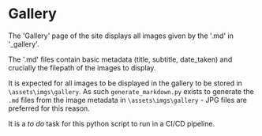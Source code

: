# Gallery

The 'Gallery' page of the site displays all images given by the '.md' in '\_gallery'. 

The '.md' files contain basic metadata (title, subtitle, date_taken) and crucially the filepath of the images to display.

It is expected for all images to be displayed in the gallery to be stored in `\assets\imgs\gallery`. As such `generate_markdown.py` exists to generate the `.md` files from the image metadata in `\assets\imgs\gallery` - JPG files are preferred for this reason.

It is a *to do* task for this python script to run in a CI/CD pipeline.